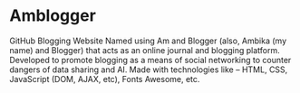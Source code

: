 # Amblogger
GitHub Blogging Website  Named using Am and Blogger (also, Ambika (my name) and Blogger) that acts as an online journal and blogging platform. Developed to promote blogging as a means of social networking to counter dangers of data sharing and AI. Made with technologies like – HTML, CSS, JavaScript (DOM, AJAX, etc), Fonts Awesome, etc.
